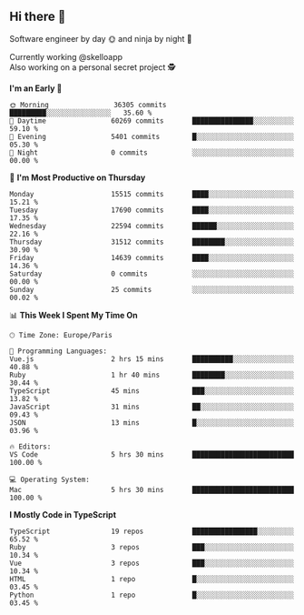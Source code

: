 ## Hi there 👋

Software engineer by day 🌞 and ninja by night 🌝

Currently working @skelloapp <br>
Also working on a personal secret project 🕵️

<!--START_SECTION:waka-->
**I'm an Early 🐤** 

```text
🌞 Morning                36305 commits       █████████░░░░░░░░░░░░░░░░   35.60 % 
🌆 Daytime                60269 commits       ███████████████░░░░░░░░░░   59.10 % 
🌃 Evening                5401 commits        █░░░░░░░░░░░░░░░░░░░░░░░░   05.30 % 
🌙 Night                  0 commits           ░░░░░░░░░░░░░░░░░░░░░░░░░   00.00 % 
```
📅 **I'm Most Productive on Thursday** 

```text
Monday                   15515 commits       ████░░░░░░░░░░░░░░░░░░░░░   15.21 % 
Tuesday                  17690 commits       ████░░░░░░░░░░░░░░░░░░░░░   17.35 % 
Wednesday                22594 commits       ██████░░░░░░░░░░░░░░░░░░░   22.16 % 
Thursday                 31512 commits       ████████░░░░░░░░░░░░░░░░░   30.90 % 
Friday                   14639 commits       ████░░░░░░░░░░░░░░░░░░░░░   14.36 % 
Saturday                 0 commits           ░░░░░░░░░░░░░░░░░░░░░░░░░   00.00 % 
Sunday                   25 commits          ░░░░░░░░░░░░░░░░░░░░░░░░░   00.02 % 
```


📊 **This Week I Spent My Time On** 

```text
🕑︎ Time Zone: Europe/Paris

💬 Programming Languages: 
Vue.js                   2 hrs 15 mins       ██████████░░░░░░░░░░░░░░░   40.88 % 
Ruby                     1 hr 40 mins        ████████░░░░░░░░░░░░░░░░░   30.44 % 
TypeScript               45 mins             ███░░░░░░░░░░░░░░░░░░░░░░   13.82 % 
JavaScript               31 mins             ██░░░░░░░░░░░░░░░░░░░░░░░   09.43 % 
JSON                     13 mins             █░░░░░░░░░░░░░░░░░░░░░░░░   03.96 % 

🔥 Editors: 
VS Code                  5 hrs 30 mins       █████████████████████████   100.00 % 

💻 Operating System: 
Mac                      5 hrs 30 mins       █████████████████████████   100.00 % 
```

**I Mostly Code in TypeScript** 

```text
TypeScript               19 repos            ████████████████░░░░░░░░░   65.52 % 
Ruby                     3 repos             ███░░░░░░░░░░░░░░░░░░░░░░   10.34 % 
Vue                      3 repos             ███░░░░░░░░░░░░░░░░░░░░░░   10.34 % 
HTML                     1 repo              █░░░░░░░░░░░░░░░░░░░░░░░░   03.45 % 
Python                   1 repo              █░░░░░░░░░░░░░░░░░░░░░░░░   03.45 % 
```




<!--END_SECTION:waka-->

<!--
**antoinelncl/antoinelncl** is a ✨ _special_ ✨ repository because its `README.md` (this file) appears on your GitHub profile.

Here are some ideas to get you started:

- 🔭 I’m currently working on ...
- 🌱 I’m currently learning ...
- 👯 I’m looking to collaborate on ...
- 🤔 I’m looking for help with ...
- 💬 Ask me about ...
- 📫 How to reach me: ...
- 😄 Pronouns: ...
- ⚡ Fun fact: ...
-->
